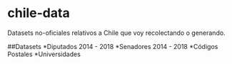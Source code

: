 chile-data
==========

Datasets no-oficiales relativos a Chile que voy recolectando o generando.

##Datasets
*Diputados 2014 - 2018
*Senadores 2014 - 2018
*Códigos Postales
*Universidades 
